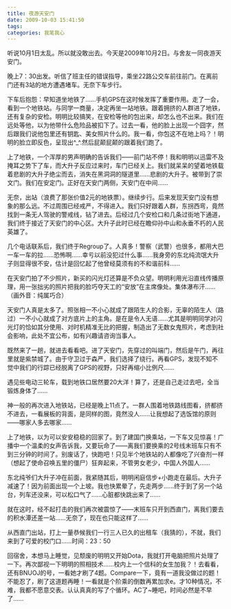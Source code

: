 ```yaml
---
title: 夜游天安门
date: 2009-10-03 15:41:50
tags:
categories: 我笔我心
---
```


听说10月1日太乱。所以就没敢出去。今天是2009年10月2日。与舍友一同夜游天安门。

晚上7：30出发。听信了班主任的错误指导，乘坐22路公交车前往前门。在离前门还有3站的地方遭遇堵车。无奈下车步行。

下车后抱怨：早知道坐地铁了……手机GPS在这时候发挥了重要作用。走了一会，看到一个地铁站。与同学一商量，决定再坐一站地铁。跟着拥挤的人群进了地铁，还有复杂的安检。明明比较搞笑，在安检等他的包出来，却怎么也不出来。我们在远处等他，以为他带什么危险品被扣下了。过去一看，他的脸上出现一个囧字，然后跟我们说他包里还有钥匙、美女照片什么的。我一看，你包这不在地上吗？！明明的脸立即反色，呈现出^_^.然后屁颠屁颠的跟着我们跑了。

<!--more-->

上了地铁，一个浑厚的男声明确的告诉我们——前门站不停！我和明明以迅雷不及掩耳之势下了车，而大升子反应过来时，车门已经关上。我们就呆呆的望着地铁载着悲剧的大升子绝尘而去，消失在黑洞洞的隧道里……悲剧的大升子。被带到了崇文门。我们在安定门。正好在天安门两侧，天安门在中间……

无奈，出站（浪费了那张价值2元的地铁票）。继续步行。后来发现天安门没有想象的那么远。不过周围已经戒严，不得进入。我们只好跟着人群，东拐西弯，竟然找到一条无人驾驶的警戒线，钻了进去。后经过几个安检口和几条过街地下通道，我们终于接近了天安门的中心区。大升子此时已经在瞻仰孙中山和永垂不朽的人民英雄了。

几个电话联系后，我们终于Regroup了。人真多！警察（武警）也很多，都用大巴一车一车的拉……恐怖啊……幸亏以前没犯过什么事……我身旁的东北纯流氓大升子则显得很不安，估计是回忆起了他曾经莫须有的不和谐前科……

在天安门拍了不少照片，新买的闪光灯还算是不负众望。明明利用光沿直线传播原理，用一张拙劣的照片把我的脸巧夺天工的“安放”在主席像处。集体瀑布汗……（画外音：纯属巧合）

天安门人真是太多了。照张相一不小心就成了跟陌生人的合影，无辜的陌生人（路过）一不小心就成了对方底片上的主角。是在是令人无语……尤其是明明同学对闪光灯的恰如其分使用、对时机精准无比的把握，制造出了无数女鬼照片，考虑到社会影响，此处不宜公布，如有兴趣请咨询当事人。

既然来了一趟，就进去看看吧。进了天安门，先穿过的叫端门，然后是午门，再往里就是紫禁城了。由于守卫过于森严，我们选择了绕行。再看GPS，发现不知不觉中我们的行踪已经脱离了GPS的视野，只好再缩小比例尺……

遇见些电动三轮车，载到地铁口居然要20大洋！算了，还是自己走过去吧，全当锻炼身体了……

神一般的再次进入地铁站，已经是晚上11点了。一群人围着地铁路线图看，挤都挤不进去，一看展板的背面，是同样的图，竟然没人……让我想起了选饭馆的原则——哪家人多去哪家……

上了地铁，以为可以安安稳稳的回家了。到了建国门换乘站，一下车又见惊喜！广播中一个温柔的女声告诉我，又要玩命了——离我们要换乘的2号线末班车只有不到三分钟的时间了。别废话了，快跑吧！只见半个地铁站的人都像吃了兴奋剂一样（想起了使命召唤五里的僵尸）狂奔起来，不管男女老少，中国人外国人……

东北纯爷们大升子冲在前面，我紧随其后，明明闲庭信步+小跑走在最后。大升子减速了！因为前面出现一个上坡。我也快累晕了，先走两步……终于到了另一个站台，列车还没来，可以松口气了……心脏都快跳出来了……

就在这时，经不起打击的我们再次被震惊了——末班车只开到西直门，离我们要去的积水潭还差一站……无奈了，现在也只能这样了……

从西直门出站，打上一量恭候我们一行三人已久的出租车（我猜的），不就，我们来到了可爱的校门口……时间：23：50

回宿舍，本想马上睡觉，见颓废的明明又开始Dota，我就打开电脑把照片处理了一下。再次鄙视一下明明的照相技术……校内上一个信科的女生加我？！去看看，还有BNUOJ的号，一看她才刷了4题。Compare一下，竟有一道我没做过的题！不能忍了，刷了这道题再睡！一看就是个阶乘的倒数再累加求e。才10种情况，不难，我都不愿意交表。认认真真的写了个循环。AC了~睡吧，时间必然是不早了……
